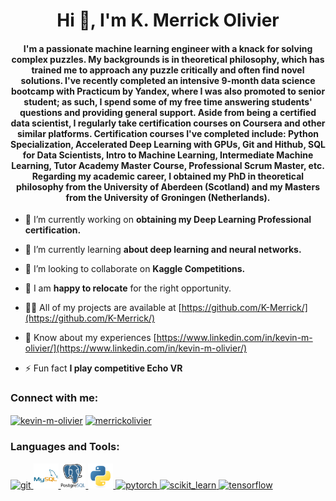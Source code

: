 <h1 align="center">Hi 👋, I'm K. Merrick Olivier</h1>
<h4 align="center">I'm a passionate machine learning engineer with a knack for solving complex puzzles. My backgrounds is in theoretical philosophy, which has trained me to approach any puzzle critically and often find novel solutions. I've recently completed an intensive 9-month data science bootcamp with Practicum by Yandex, where I was also promoted to senior student; as such, I spend some of my free time answering students' questions and providing general support. Aside from being a certified data scientist, I regularly take certification courses on Coursera and other similar platforms. Certification courses I've completed include: Python Specialization, Accelerated Deep Learning with GPUs, Git and Hithub, SQL for Data Scientists, Intro to Machine Learning, Intermediate Machine Learning, Tutor Academy Master Course, Professional Scrum Master, etc. Regarding my academic career, I obtained my PhD in theoretical philosophy from the University of Aberdeen (Scotland) and my Masters from the University of Groningen (Netherlands).</h3>


- 🔭 I’m currently working on **obtaining my Deep Learning Professional certification.**

- 🌱 I’m currently learning **about deep learning and neural networks.**

- 👯 I’m looking to collaborate on **Kaggle Competitions.**

- 👋 I am **happy to relocate** for the right opportunity.

- 👨‍💻 All of my projects are available at [https://github.com/K-Merrick/](https://github.com/K-Merrick/)

- 📄 Know about my experiences [https://www.linkedin.com/in/kevin-m-olivier/](https://www.linkedin.com/in/kevin-m-olivier/)

- ⚡ Fun fact **I play competitive Echo VR**

<h3 align="left">Connect with me:</h3>
<p align="left">
<a href="https://linkedin.com/in/kevin-m-olivier" target="blank"><img align="center" src="https://raw.githubusercontent.com/rahuldkjain/github-profile-readme-generator/master/src/images/icons/Social/linked-in-alt.svg" alt="kevin-m-olivier" height="30" width="40" /></a>
<a href="https://kaggle.com/merrickolivier" target="blank"><img align="center" src="https://raw.githubusercontent.com/rahuldkjain/github-profile-readme-generator/master/src/images/icons/Social/kaggle.svg" alt="merrickolivier" height="30" width="40" /></a>
</p>

<h3 align="left">Languages and Tools:</h3>
<p align="left"> <a href="https://git-scm.com/" target="_blank"> <img src="https://www.vectorlogo.zone/logos/git-scm/git-scm-icon.svg" alt="git" width="40" height="40"/> </a> <a href="https://www.mysql.com/" target="_blank"> <img src="https://raw.githubusercontent.com/devicons/devicon/master/icons/mysql/mysql-original-wordmark.svg" alt="mysql" width="40" height="40"/> </a> <a href="https://www.postgresql.org" target="_blank"> <img src="https://raw.githubusercontent.com/devicons/devicon/master/icons/postgresql/postgresql-original-wordmark.svg" alt="postgresql" width="40" height="40"/> </a> <a href="https://www.python.org" target="_blank"> <img src="https://raw.githubusercontent.com/devicons/devicon/master/icons/python/python-original.svg" alt="python" width="40" height="40"/> </a> <a href="https://pytorch.org/" target="_blank"> <img src="https://www.vectorlogo.zone/logos/pytorch/pytorch-icon.svg" alt="pytorch" width="40" height="40"/> </a> <a href="https://scikit-learn.org/" target="_blank"> <img src="https://upload.wikimedia.org/wikipedia/commons/0/05/Scikit_learn_logo_small.svg" alt="scikit_learn" width="40" height="40"/> </a> <a href="https://www.tensorflow.org" target="_blank"> <img src="https://www.vectorlogo.zone/logos/tensorflow/tensorflow-icon.svg" alt="tensorflow" width="40" height="40"/> </a> </p>


